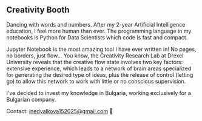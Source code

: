 ## Creativity Booth
Dancing with words and numbers. After my 2-year Artificial Intelligence education, I feel more human than ever. The programming language in my notebooks is Python for Data Scientists which code is fast and compact. 

Jupyter Notebook is the most amazing tool I have ever written in! No pages, no borders, just flow... You know, the Creativity Research Lab at Drexel University reveals that the creative flow state involves two key factors: extensive experience, which leads to a network of brain areas specialized for generating the desired type of ideas, plus the release of control (letting go) to allow this network to work with little or no conscious supervision.

I've decided to invest my knowledge in Bulgaria, working exclusively for a Bulgarian company.

Contact: inedyalkova152025@gmail.com 📨
